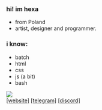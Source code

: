 ### hi! im hexa
- from Poland
- artist, designer and programmer.

### i know:
- batch
- html
- css
- js (a bit)
- bash

![](https://komarev.com/ghpvc/?username=hexa69&color=blueviolet)<br>
[\[website\]](https://hexiaq.cf)  [\[telegram\]](https://t.me/hexiaq) [\[discord\]](https://discord.com/users/885893807235809280)

